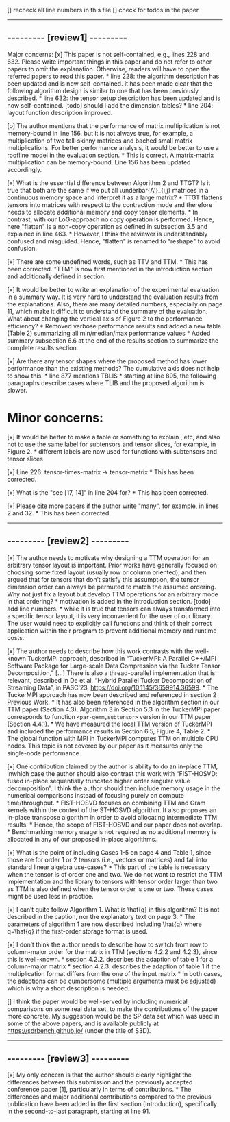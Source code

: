 [] recheck all line numbers in this file 
[] check for todos in the paper

-----------------------------
--------- [review1] ---------
-----------------------------

Major concerns:
[x] This paper is not self-contained, e.g., lines 228 and 632. Please write important things in this paper and do not refer to other papers to omit the explanation. Otherwise, readers will have to open the referred papers to read this paper.
    * line 228: the algorithm description has been updated and is now self-contained. it has been made clear that the following algorithm design is similar to one that has been previously described. 
    * line 632: the tensor setup description has been updated and is now self-contained. [todo] should I add the dimension tables?
    * line 204: layout function description improved.

[o] The author mentions that the performance of matrix multiplication is not memory-bound in line 156, but it is not always true, for example, a multiplication of two tall-skinny matrices and bached small matrix multiplications. For better performance analysis, it would be better to use a roofline model in the evaluation section.
    * This is correct. A matrix-matrix multiplication can be memory-bound. Line 156 has been updated accordingly.

[x] What is the essential difference between Algorithm 2 and TTGT? Is it true that both are the same if we put all \underbar{A'}_{i,j} matrices in a continuous memory space and interpret it as a large matrix?
    * TTGT flattens tensors into matrices with respect to the contraction mode and therefore needs to allocate additional memory and copy tensor elements. 
    * In contrast, with our LoG-approach no copy operation is performed. Hence, here "flatten" is a non-copy operation as defined in subsection 3.5 and explained in line 463. 
    * However, I think the reviewer is understandably confused and misguided. Hence, "flatten" is renamed to "reshape" to avoid confusion. 

[x] There are some undefined words, such as TTV and TTM.
    * This has been corrected. "TTM" is now first mentioned in the introduction section and additionally defined in section.
    
[x] It would be better to write an explanation of the experimental evaluation in a summary way. It is very hard to understand the evaluation results from the explanations. Also, there are many detailed numbers, especially on page 11, which make it difficult to understand the summary of the evaluation. What about changing the vertical axis of Figure 2 to the performance efficiency?
    * Removed verbose performance results and added a new table (Table 2) summarizing all min/median/max performance values 
    * Added summary subsection 6.6 at the end of the results section to summarize the complete results section. 

[x] Are there any tensor shapes where the proposed method has lower performance than the existing methods? The cumulative axis does not help to show this.
    * line 877 mentions TBLIS
    * starting at line 895, the following paragraphs describe cases where TLIB and the proposed algorithm is slower.

# Minor concerns:
[x] It would be better to make a table or something to explain , etc, and also not to use the same label for subtensors and tensor slices, for example, in Figure 2.
    * different labels are now used for functions with subtensors and tensor slices
    
[x] Line 226: tensor-times-matrix -> tensor-matrix
    * This has been corrected.
    
[x] What is the "see [17, 14]" in line 204 for?
    * This has been corrected.
    
[x] Please cite more papers if the author write "many", for example, in lines 2 and 32. 
    * This has been corrected.


-----------------------------
--------- [review2] ---------
-----------------------------

[x] The author needs to motivate why designing a TTM operation for an arbitrary tensor layout is important. Prior works have generally focused on choosing some fixed layout (usually row or column oriented), and then argued that for tensors that don’t satisfy this assumption, the tensor dimension order can always be permuted to match the assumed ordering. Why not just fix a layout but develop TTM operations for an arbitrary mode in that ordering?
    * motivation is added in the introduction section. [todo] add line numbers. 
    * while it is true that tensors can always transformed into a specific tensor layout, it is very inconvenient for the user of our library. The user would need to explicitly call functions and think of their correct application within their program to prevent additional memory and runtime costs.

[x] The author needs to describe how this work contrasts with the well-known TuckerMPI approach, described in “TuckerMPI: A Parallel C++/MPI Software Package for Large-scale Data Compression via the Tucker Tensor Decomposition,” [...] There is also a thread-parallel implementation that is relevant, described in De et al, “Hybrid Parallel Tucker Decomposition of Streaming Data”, in PASC’23, https://doi.org/10.1145/3659914.36599.
    * The TuckerMPI approach has now been described and referenced in section 2 Previous Work. 
    * It has also been referenced in the algorithm section in our TTM paper (Section 4.3). Algorithm 3 in Section 5.3 in the TuckerMPI paper corresponds to function `<par-gemm,subtensor>` version in our TTM paper (Section 4.4.1).
    * We have measured the local TTM version of TuckerMPI and included the performance results in Section 6.5, Figure 4, Table 2.
    * The global function with MPI in TuckerMPI computes TTM on multiple CPU nodes. This topic is not covered by our paper as it measures only the single-node performance. 

[x] One contribution claimed by the author is ability to do an in-place TTM, inwhich case the author should also contrast this work with “FIST-HOSVD: fused in-place sequentially truncated higher order singular value decomposition”. I think the author should then include memory usage in the numerical comparisons instead of focusing purely on compute time/throughput.
    * FIST-HOSVD focuses on combining TTM and Gram kernels within the context of the ST-HOSVD algorithm. It also proposes an in-place
transpose algorithm in order to avoid allocating intermediate TTM results.
    * Hence, the scope of FIST-HOSVD and our paper does not overlap. 
    * Benchmarking memory usage is not required as no additional memory is allocated in any of our proposed in-place algorithms. 

    
[x] What is the point of including Cases 1-5 on page 4 and Table 1, since those are for order 1 or 2 tensors (i.e., vectors or matrices) and fall into standard linear algebra use-cases?
    * This part of the table is necessary when the tensor is of order one and two. We do not want to restrict the TTM implementation and the library to tensors with tensor order larger than two as TTM is also defined when the tensor order is one or two. These cases might be used less in practice.

[x] I can’t quite follow Algorithm 1. What is \hat{q} in this algorithm? It is not described in the caption, nor the explanatory text on page 3.
    * The parameters of algorithm 1 are now described including \hat{q} where q=\hat{q} if the first-order storage format is used.

[x] I don’t think the author needs to describe how to switch from row to column-major order for the matrix in TTM (sections 4.2.2 and 4.2.3), since this is well-known.
    * section 4.2.2. describes the adaption of table 1 for a column-major matrix
    * section 4.2.3. describes the adaption of table 1 if the multiplication format differs from the one of the input matrix
    * In both cases, the adaptions can be cumbersome (multiple arguments must be adjusted) which is why a short description is needed.

[] I think the paper would be well-served by including numerical comparisons on some real data set, to make the contributions of the paper more concrete. My suggestion would be the SP data set which was used in some of the above papers, and is available publicly at https://sdrbench.github.io/ (under the title of S3D).

-----------------------------
--------- [review3] ---------
-----------------------------

[x] My only concern is that the author should clearly highlight the differences between this submission and the previously accepted conference paper [1], particularly in terms of contributions.
    * The differences and major additional contributions compared to the previous publication have been added in the first section (Introduction), specifically in the second-to-last paragraph, starting at line 91.
 

